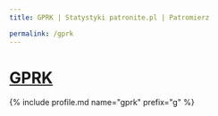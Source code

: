 ```yaml
---
title: GPRK | Statystyki patronite.pl | Patromierz

permalink: /gprk
---
```


# [GPRK](https://patronite.pl/gprk)

{% include profile.md name="gprk" prefix="g" %}
